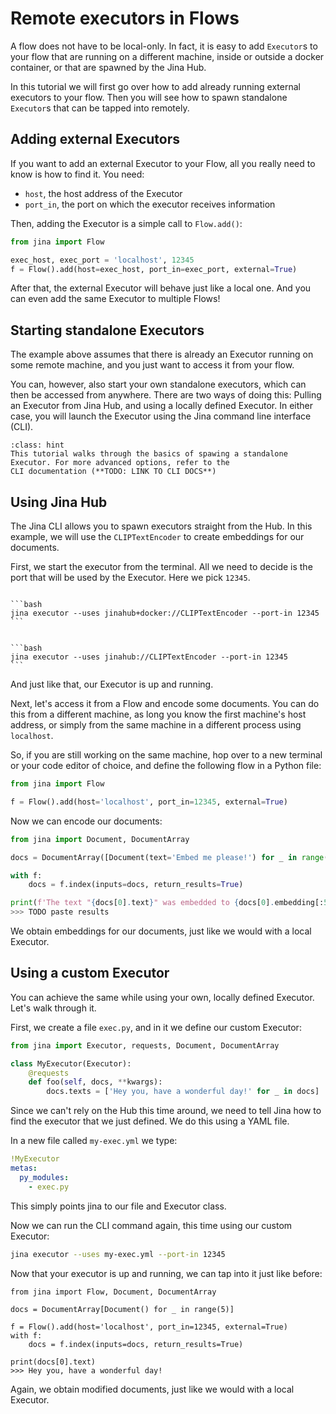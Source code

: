 # Remote executors in Flows

A flow does not have to be local-only.
In fact, it is easy to add `Executor`s to your flow that are running on a different machine, inside or outside a docker
container, or that are spawned by the Jina Hub.

In this tutorial we will first go over how to add already running external executors to your flow.
Then you will see how to spawn standalone `Executor`s that can be tapped into remotely.

## Adding external Executors

If you want to add an external Executor to your Flow, all you really need to know is how to find it.
You need:

- `host`, the host address of the Executor
- `port_in`, the port on which the executor receives information

Then, adding the Executor is a simple call to `Flow.add()`:

```python
from jina import Flow

exec_host, exec_port = 'localhost', 12345
f = Flow().add(host=exec_host, port_in=exec_port, external=True)
```

After that, the external Executor will behave just like a local one. And you can even add the same Executor to multiple
Flows!

## Starting standalone Executors

The example above assumes that there is already an Executor running on some remote machine, and you just want to access
it from your flow.

You can, however, also start your own standalone executors, which can then be accessed from anywhere. There are two
ways of doing this: Pulling an Executor from Jina Hub, and using a locally defined Executor. In either case, you will
launch the Executor using the Jina command line interface (CLI).

````{admonition} Hint
:class: hint
This tutorial walks through the basics of spawing a standalone Executor. For more advanced options, refer to the
CLI documentation (**TODO: LINK TO CLI DOCS**)
````

## Using Jina Hub

The Jina CLI allows you to spawn executors straight from the Hub.
In this example, we will use the `CLIPTextEncoder` to create embeddings for our documents.

First, we start the executor from the terminal. All we need to decide is the port that will be used by the Executor. Here we pick `12345`.

````{tab} Using Docker

```bash
jina executor --uses jinahub+docker://CLIPTextEncoder --port-in 12345
```

````

````{tab} Without Docker

```bash
jina executor --uses jinahub://CLIPTextEncoder --port-in 12345
```

````

And just like that, our Executor is up and running.

Next, let's access it from a Flow and encode some documents. You can do this from a different machine, as long you know
the first machine's host address, or simply from the same machine in a different process using `localhost`.

So, if you are still working on the same machine, hop over to a new terminal or your code editor of choice, and define
the following flow in a Python file:

```python
from jina import Flow

f = Flow().add(host='localhost', port_in=12345, external=True)

```

Now we can encode our documents:

```python
from jina import Document, DocumentArray

docs = DocumentArray([Document(text='Embed me please!') for _ in range(5)])

with f:
    docs = f.index(inputs=docs, return_results=True)

print(f'The text "{docs[0].text}" was embedded to {docs[0].embedding[:5]}')
>>> TODO paste results
```

We obtain embeddings for our documents, just like we would with a local Executor.

## Using a custom Executor

You can achieve the same while using your own, locally defined Executor. Let's walk through it.

First, we create a file `exec.py`, and in it we define our custom Executor:

```python
from jina import Executor, requests, Document, DocumentArray

class MyExecutor(Executor):
    @requests
    def foo(self, docs, **kwargs):
        docs.texts = ['Hey you, have a wonderful day!' for _ in docs]
```

Since we can't rely on the Hub this time around, we need to tell Jina how to find the executor that we just defined.
We do this using a YAML file.

In a new file called `my-exec.yml` we type:

```yaml
!MyExecutor
metas:
  py_modules:
    - exec.py
```

This simply points jina to our file and Executor class.

Now we can run the CLI command again, this time using our custom Executor:

```bash
jina executor --uses my-exec.yml --port-in 12345
```

Now that your executor is up and running, we can tap into it just like before:

```{code-block} python
from jina import Flow, Document, DocumentArray

docs = DocumentArray[Document() for _ in range(5)]

f = Flow().add(host='localhost', port_in=12345, external=True)
with f:
    docs = f.index(inputs=docs, return_results=True)

print(docs[0].text)
>>> Hey you, have a wonderful day!
```

Again, we obtain modified documents, just like we would with a local Executor.

